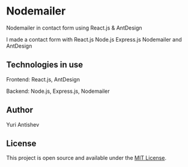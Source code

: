 # Nodemailer
Nodemailer in contact form using React.js &amp; AntDesign

I made a contact form with React.js Node.js Express.js Nodemailer and AntDesign

## Technologies in use

Frontend: React.js, AntDesign

Backend: Node.js, Express.js, Nodemailer

## Author

Yuri Antishev

## License

This project is open source and available under the [MIT License](LICENSE).
